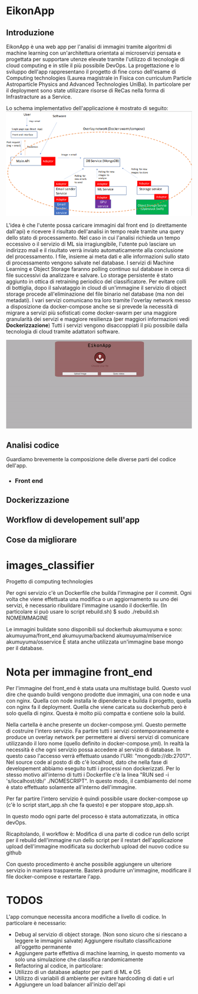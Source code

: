 # EikonApp 
## Introduzione
EikonApp è una web app per l'analisi di immagini tramite algoritmi di machine learning con un'architettura orientata ai microservizi pensata e progettata per supportare utenze elevate tramite l'utilizzo di tecnologie di cloud computing e in stile il più possibile DevOps. La progettazione e lo sviluppo dell'app rappresentano il progetto di fine corso dell'esame di Computing technologies (Laurea magistrale in Fisica con curriculum Particle Astroparticle Physics and Advanced Technologies UniBa). In particolare per il deployment sono state utilizzare risorse di ReCas nella forma di Infrastracture as a Service. 

Lo schema implementativo dell'applicazione è mostrato di seguito: 
![Schema](media_readme/Schema_progetto.png) 

L'idea è che l'utente possa caricare immagini dal front end (o direttamente dall'api) e ricevere il risultato dell'analisi in tempo reale tramite una query dello stato di processamento. Nel caso in cui l'analisi richieda un tempo eccessivo o il servizio di ML sia irragiungibile, l'utente può lasciare un indirizzo mail e il risultato verrà inviato automaticamente alla conclusione del processamento. I file, insieme ai meta dati e alle informazioni sullo stato di processamento vengono salvate nel database. I servizi di Machine Learning e Object Storage faranno polling continuo sul database in cerca di file successivi da analizzare e salvare. Lo storage persistente è stato aggiunto in ottica di retraining periodico del classificatore. Per evitare colli di bottiglia, dopo il salvataggio in cloud di un'immagine il servizio di object storage procede all'eliminazione del file binario nel database (ma non dei metadati). 
I vari servizi comunicano tra loro tramite l'overlay network messo a disposizione da docker-compose anche se si prevede la necessità di migrare a servizi più sofisticati come docker-swarm per una maggiore granularità dei servizi e maggiore resilienza (per maggiori informazioni vedi **Dockerizzazione**)
Tutti i servizi vengono disaccoppiati il più possibile dalla tecnologia di cloud tramite adattatori software. 

![Funzionmento](media_readme/GIF_sito.gif)

## Analisi codice
Guardiamo brevemente la composizione delle diverse parti del codice dell'app. 
* ### Front end 

## Dockerizzazione
## Workflow di developement sull'app 
## Cose da migliorare


























# images_classifier
Progetto di computing technologies


Per ogni servizio c'è un Dockerfile che builda l'immagine per il commit. Ogni volta che viene effettuata una modifica o un aggiornamento
su uno dei servizi, è necessario ribuildare l'immagine usando il dockerfile. (In particolare si può usare lo script rebuild.sh)
$ sudo ./rebuild.sh NOMEIMMAGINE

Le immagini buildate sono disponibili sul dockerhub akumuyuma e sono:
    akumuyuma/front_end
    akumuyuma/backend
    akumuyuma/mlservice
    akumuyuma/osservice
È stata anche utilizzata un'immagine base mongo per il database.

# Nota per immagine front_end
Per l'immagine del front_end è stata usata una multistage build. Questo vuol dire che quando buildi vengono prodotte due immagini,
una con node e una con nginx. Quella con node installa le dipendenze e builda il progetto, quella con nginx fa il deployment.
Quella che viene caricata su dockerhub però è solo quella di nginx. Questa è molto più compatta e contiene solo la build.

Nella cartella è anche presente un docker-compose.yml. Questo permette di costruire l'intero servizio. Fa partire tutti i servizi contemporaneamente
e produce un overlay network per permettere ai diversi servizi di comunicare utilizzando il loro nome (quello definito in docker-compose.yml).
In realtà la necessità è che ogni servizio possa accedere al servizio di database. In questo caso l'accesso verrà effettuato usando l'URI:
"mongodb://db:27017".
Nel source code al posto di db c'è localhost, dato che nella fase di developement abbiamo eseguito tutti i processi non dockerizzati.
Per lo stesso motivo all'interno di tutti i Dockerfile c'è la linea "RUN sed -i 's/localhost/db/' ./NOMESCRIPT". In questo modo, il cambiamento del nome
è stato effettuato solamente all'interno dell'immagine.

Per far partire l'intero servizio è quindi possibile usare docker-compose up (c'è lo script start_app.sh che fa questo) e per stoppare stop_app.sh.

In questo modo ogni parte del processo è stata automatizzata, in ottica devOps.

Ricapitolando, il workflow è:
    Modifica di una parte di codice
    run dello script per il rebuild dell'immagine
    run dello script per il restart dell'applicazione
    upload dell'immagine modificata su dockerhub
    upload del nuovo codice su github

Con questo procedimento è anche possibile aggiungere un ulteriore servizio in maniera trasparente. Basterà produrre un'immagine, modificare il file docker-compose
e restartare l'app.


# TODOS
L'app comunque necessita ancora modifiche a livello di codice. In particolare è necessario:
- Debug al servizio di object storage. (Non sono sicuro che si riescano a leggere le immagini salvate) Aggiungere risultato classificazione all'oggetto permanente
- Aggiungere parte effettiva di machine learning, in questo momento va solo una simulazione che classifica randomicamente
- Refactoring al codice, in particolare:
-   Utilizzo di un database adaptor per parti di ML e OS
-   Utilizzo di variabili di ambiente per evitare hardcoding di dati e url
- Aggiungere un load balancer all'inizio dell'api
